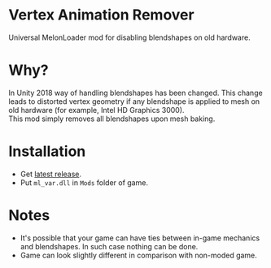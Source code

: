 # Vertex Animation Remover
Universal MelonLoader mod for disabling blendshapes on old hardware.

# Why?
In Unity 2018 way of handling blendshapes has been changed. This change leads to distorted vertex geometry if any blendshape is applied to mesh on old hardware (for example, Intel HD Graphics 3000).  
This mod simply removes all blendshapes upon mesh baking.

# Installation
* Get [latest release](../../../releases/latest).
* Put `ml_var.dll` in `Mods` folder of game.

# Notes
* It's possible that your game can have ties between in-game mechanics and blendshapes. In such case nothing can be done.
* Game can look slightly different in comparison with non-moded game.
